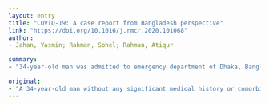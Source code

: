 ```yaml
---
layout: entry
title: "COVID-19: A case report from Bangladesh perspective"
link: "https://doi.org/10.1016/j.rmcr.2020.101068"
author:
- Jahan, Yasmin; Rahman, Sohel; Rahman, Atiqur

summary:
- "34-year-old man was admitted to emergency department of Dhaka, Bangladesh. He had no history of traveling to Coronavirus disease prone areas. His chest X-ray revealed ground-glass opacity in the right middle and lower zone of the lung. The patient was treated with chloroquine and azithromycin. On full recovery, he was discharged from the hospital on day 12, after two subsequent throat swab samples tested negative by PCR (24 hours apart) He was encouraged to maintain home quarantine for a tertiary care hospital."

original:
- "A 34-year-old man without any significant medical history or comorbidities, suddenly developed fever, and shortness of breath, thereby admitted to the emergency department of a tertiary care hospital, Dhaka, Bangladesh. He had neither a history of traveling to Coronavirus disease (COVID) prone areas nor a direct contact of COVID positive patients. His chest X-ray revealed ground-glass opacity in the right middle and lower zone of the lung. The first polymerase chain reaction (PCR) test on throat and nasal swabs for the COVID upon admission was negative. Based on the chest X-ray result, RT-PCR was done again resulted positive. The patient was primarily treated with chloroquine and azithromycin. On full recovery, he was discharged from the hospital on day 12, after two subsequent throat swab samples tested negative by PCR (24 hours apart). He was encouraged to maintain home quarantine for at least the next 14 days. SARS-CoV-2 RNA by swab remained negative and the blood sample shows the presence of antibody (both IgM and IgG) in his follow-up visit (after 7 days of hospital discharge)."
---
```


